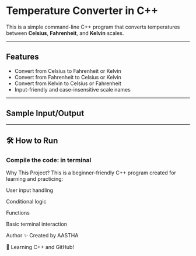 #  Temperature Converter in C++

This is a simple command-line C++ program that converts temperatures between **Celsius**, **Fahrenheit**, and **Kelvin** scales.

---

## Features

- Convert from Celsius to Fahrenheit or Kelvin
- Convert from Fahrenheit to Celsius or Kelvin
- Convert from Kelvin to Celsius or Fahrenheit
- Input-friendly and case-insensitive scale names

---

## Sample Input/Output


---

## 🛠️ How to Run

### Compile the code: in terminal

Why This Project?
This is a beginner-friendly C++ program created for learning and practicing:

User input handling

Conditional logic

Functions

Basic terminal interaction

 Author
✨ Created by AASTHA

📘 Learning C++ and GitHub!


